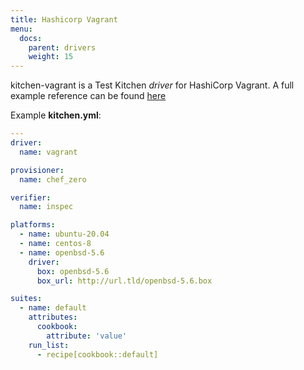 ```yaml
---
title: Hashicorp Vagrant
menu:
  docs:
    parent: drivers
    weight: 15
---
```


kitchen-vagrant is a Test Kitchen *driver* for HashiCorp Vagrant. A full example reference can be found [here](https://github.com/test-kitchen/kitchen-vagrant/blob/master/example/kitchen.vagrant.yml)

Example **kitchen.yml**:

```yaml
---
driver:
  name: vagrant

provisioner:
  name: chef_zero

verifier:
  name: inspec

platforms:
  - name: ubuntu-20.04
  - name: centos-8
  - name: openbsd-5.6
    driver:
      box: openbsd-5.6
      box_url: http://url.tld/openbsd-5.6.box

suites:
  - name: default
    attributes:
      cookbook:
        attribute: 'value'
    run_list:
      - recipe[cookbook::default]
```
